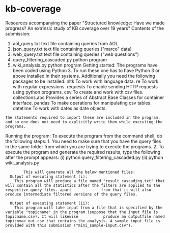 # kb-coverage
Resources accompanying the paper "Structured knowledge: Have we made progress?  An extrinsic study of KB coverage over 19 years"
Contents of the submission:
  1. aol_query.txt                          text file containing queries from AOL
  2. json_query.txt                         text file containing queries ("marco" data)
  3. web_query.txt                          text file containing queries ("web questions")
  4. query_filtering_cascaded.py            python program 
  5. wiki_analysis.py                       python program
Getting started:
  The programs have been coded using Python 3. To run these one has to have Python 3 or above installed in their systems. Additionally you need the following packages to be         installed:
		nltk		            To work with language data.
		re		              To work with regular expressions.
		requests		        To enable sending HTTP requests using python programs.
		csv		              To create and work with csv files.
    collections.abc     Provides a series of Abstract Base Classes for container interface.
    pandas              To make operations for manipulating csv tables.
    datetime            To work with dates as date objects.
		
	The statements required to import these are included in the program, and so one does not need to explicitly write them while executing the programs.
  
Running the program:
	To execute the program from the command shell, do the following steps:
		1. You need to make sure that you have the query files in the same folder from which you are trying to execute the programs.
		2. To execute the program and generate the required results, type the following after the prompt appears:
                (i)  python query_filtering_cascaded.py
                (ii) python wiki_analysis.py
      
			This will generate all the below mentioned files:
      Output of executing statement (i):
        This program will produce a file named "result_cascading.txt" that will contain all the statistics after the filters are applied to the respective query files. apart             from that it will also produce intermediate filtered versions of the query files. 
      
      Output of executing statement (ii):
        This program will take input from a file that is specified by the variable "topicname" in the program (suppose that the input file is topicname.csv). It will likewise           produce an outputfile named topicnmae_out.csv that contains the analysis. A sample input file is provided with this submission ("mini_sample-input.csv").
  


